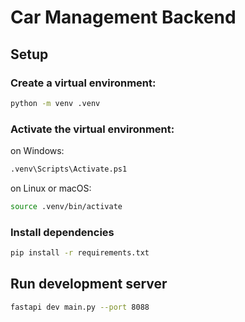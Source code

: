 # Car Management Backend

## Setup

### Create a virtual environment:

```bash
python -m venv .venv
```

### Activate the virtual environment:

on Windows:
```bash
.venv\Scripts\Activate.ps1
```
on Linux or macOS:
```bash
source .venv/bin/activate
```

### Install dependencies

```bash
pip install -r requirements.txt
```

## Run development server

```bash
fastapi dev main.py --port 8088
```